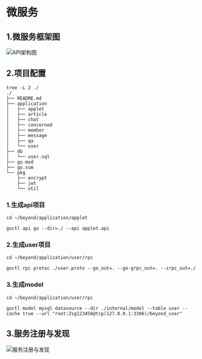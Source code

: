 # 微服务

## 1.微服务框架图

![API架构图](https://github.com/nddwl/zhihu/blob/master/png/apiGateway.png)

## 2.项目配置

~~~ssss
tree -L 2 ./
./
├── README.md
├── application
│   ├── applet
│   ├── article
│   ├── chat
│   ├── concerned
│   ├── member
│   ├── message
│   ├── qa
│   └── user
├── db
│   └── user.sql
├── go.mod
├── go.sum
└── pkg
    ├── encrypt
    ├── jwt
    └── util
~~~

### 1.生成api项目

~~~shell
cd ~/beyond/application/applet

goctl api go --dir=./ --api applet.api
~~~

### 2.生成user项目

~~~shell
cd ~/beyond/application/user/rpc

goctl rpc protoc ./user.proto --go_out=. --go-grpc_out=. --zrpc_out=./
~~~

### 3.生成model

~~~shell
cd ~/beyond/application/user/rpc

goctl model mysql datasource --dir ./internal/model --table user --cache true --url "root:Zsg123456@tcp(127.0.0.1:3306)/beyond_user"
~~~



## 3.服务注册与发现

![服务注册与发现](https://github.com/nddwl/zhihu/blob/master/png/%E6%9C%8D%E5%8A%A1%E6%B3%A8%E5%86%8C%E4%B8%8E%E5%8F%91%E7%8E%B0.png)

